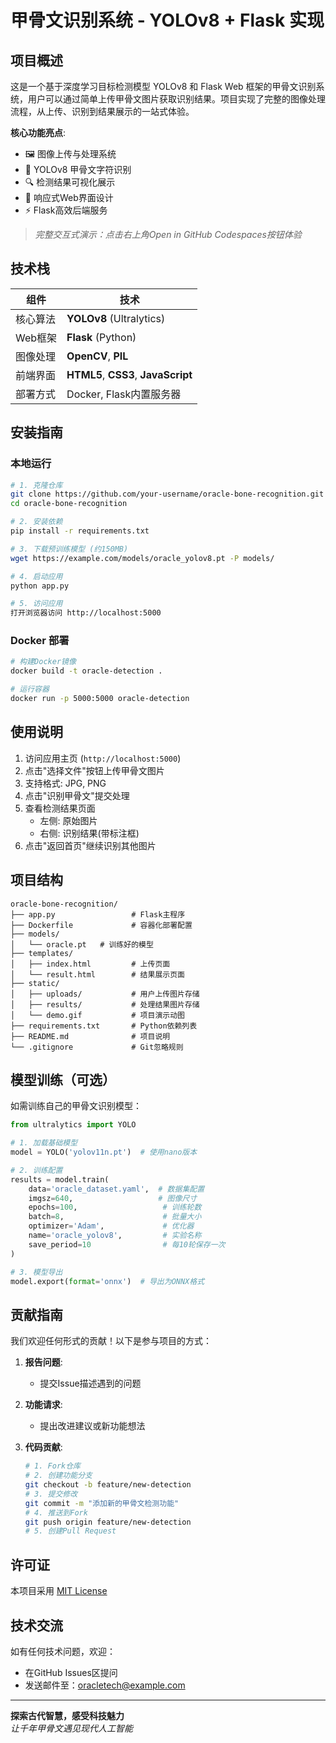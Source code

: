 # 甲骨文识别系统 - YOLOv8 + Flask 实现


## 项目概述

这是一个基于深度学习目标检测模型 YOLOv8 和 Flask Web 框架的甲骨文识别系统，用户可以通过简单上传甲骨文图片获取识别结果。项目实现了完整的图像处理流程，从上传、识别到结果展示的一站式体验。

**核心功能亮点**:
- 🖼️ 图像上传与处理系统
- 🧠 YOLOv8 甲骨文字符识别
- 🔍 检测结果可视化展示
- 📱 响应式Web界面设计
- ⚡ Flask高效后端服务


> *完整交互式演示：点击右上角Open in GitHub Codespaces按钮体验*

## 技术栈

| 组件 | 技术 |
|------|------|
| 核心算法 | **YOLOv8** (Ultralytics) |
| Web框架 | **Flask** (Python) |
| 图像处理 | **OpenCV**, **PIL** |
| 前端界面 | **HTML5**, **CSS3**, **JavaScript** |
| 部署方式 | Docker, Flask内置服务器 |

## 安装指南

### 本地运行

```bash
# 1. 克隆仓库
git clone https://github.com/your-username/oracle-bone-recognition.git
cd oracle-bone-recognition

# 2. 安装依赖
pip install -r requirements.txt

# 3. 下载预训练模型 (约150MB)
wget https://example.com/models/oracle_yolov8.pt -P models/

# 4. 启动应用
python app.py

# 5. 访问应用
打开浏览器访问 http://localhost:5000
```

### Docker 部署
```bash
# 构建Docker镜像
docker build -t oracle-detection .

# 运行容器
docker run -p 5000:5000 oracle-detection
```

## 使用说明

1. 访问应用主页 (`http://localhost:5000`)
2. 点击"选择文件"按钮上传甲骨文图片
3. 支持格式: JPG, PNG
4. 点击"识别甲骨文"提交处理
5. 查看检测结果页面
   - 左侧: 原始图片
   - 右侧: 识别结果(带标注框)
6. 点击"返回首页"继续识别其他图片

## 项目结构

```
oracle-bone-recognition/
├── app.py                 # Flask主程序
├── Dockerfile             # 容器化部署配置
├── models/
│   └── oracle.pt   # 训练好的模型
├── templates/
│   ├── index.html         # 上传页面
│   └── result.html        # 结果展示页面
├── static/
│   ├── uploads/           # 用户上传图片存储
│   ├── results/           # 处理结果图片存储
│   └── demo.gif           # 项目演示动图
├── requirements.txt       # Python依赖列表
├── README.md              # 项目说明
└── .gitignore             # Git忽略规则
```

## 模型训练（可选）

如需训练自己的甲骨文识别模型：

```python
from ultralytics import YOLO

# 1. 加载基础模型
model = YOLO('yolov11n.pt')  # 使用nano版本

# 2. 训练配置
results = model.train(
    data='oracle_dataset.yaml',  # 数据集配置
    imgsz=640,                   # 图像尺寸
    epochs=100,                   # 训练轮数
    batch=8,                      # 批量大小
    optimizer='Adam',             # 优化器
    name='oracle_yolov8',         # 实验名称
    save_period=10                # 每10轮保存一次
)

# 3. 模型导出
model.export(format='onnx')  # 导出为ONNX格式
```

## 贡献指南

我们欢迎任何形式的贡献！以下是参与项目的方式：

1. **报告问题**:
   - 提交Issue描述遇到的问题

2. **功能请求**:
   - 提出改进建议或新功能想法

3. **代码贡献**:
   ```bash
   # 1. Fork仓库
   # 2. 创建功能分支
   git checkout -b feature/new-detection
   # 3. 提交修改
   git commit -m "添加新的甲骨文检测功能"
   # 4. 推送到Fork
   git push origin feature/new-detection
   # 5. 创建Pull Request
   ```

## 许可证

本项目采用 [MIT License](LICENSE)

## 技术交流

如有任何技术问题，欢迎：
- 在GitHub Issues区提问
- 发送邮件至：oracletech@example.com

---

**探索古代智慧，感受科技魅力**  
*让千年甲骨文遇见现代人工智能*
